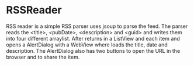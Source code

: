RSSReader
=========

RSS reader is a simple RSS parser uses jsoup to parse the feed. 
The parser reads the &lt;title&gt;, &lt;pubDate&gt;, &lt;description&gt; and &lt;guid&gt; and writes them into four different arraylist.
After returns in a ListView and each item and opens a AlertDialog with a WebView where loads the title, date and description.
The AlertDialog also has two buttons to open the URL in the browser and to share the item.
